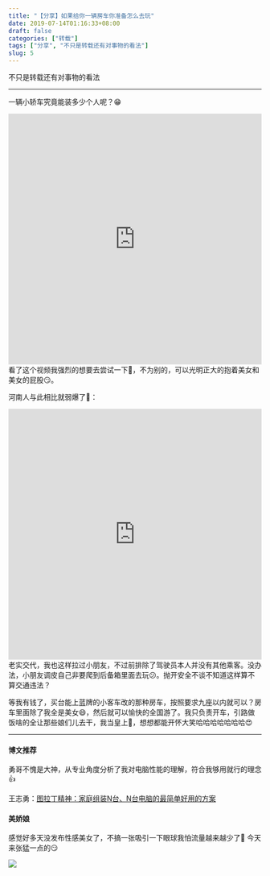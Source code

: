 ```yaml
---
title: "【分享】如果给你一辆房车你准备怎么去玩"
date: 2019-07-14T01:16:33+08:00
draft: false
categories: ["转载"]
tags: ["分享", "不只是转载还有对事物的看法"]
slug: 5
---
```


不只是转载还有对事物的看法

---

一辆小轿车究竟能装多少个人呢？😁

<iframe height=498 width=100% src='http://player.youku.com/embed/XNDExMzczOTEzMg==' frameborder=0 allowfullscreen></iframe>
看了这个视频我强烈的想要去尝试一下🤭，不为别的，可以光明正大的抱着美女和美女的屁股😏。



河南人与此相比就弱爆了🤭：

<iframe height=498 width=100% src='http://player.youku.com/embed/XMjUxNDg4NDczNg==' frameborder=0 allowfullscreen></iframe>
老实交代，我也这样拉过小朋友，不过前排除了驾驶员本人并没有其他乘客。没办法，小朋友调皮自己非要爬到后备箱里面去玩😕。抛开安全不谈不知道这样算不算交通违法？

等我有钱了，买台能上蓝牌的小客车改的那种房车，按照要求九座以内就可以？房车里面除了我全是美女😄，然后就可以愉快的全国游了。我只负责开车，引路做饭啥的全让那些娘们儿去干，我当皇上🤭，想想都能开怀大笑哈哈哈哈哈哈哈😍

------

#### 博文推荐

勇哥不愧是大神，从专业角度分析了我对电脑性能的理解，符合我够用就行的理念👍

王志勇：[图拉丁精神：家庭组装N台、N台电脑的最简单好用的方案](http://www.auiou.com/relevant/00001414.jsp)

#### 美娇娘

感觉好多天没发布性感美女了，不搞一张吸引一下眼球我怕流量越来越少了🤭
今天来张猛一点的😏

![](https://img.dtz9.net/imgs/2019/07/f895fe0dccdf1943.jpg)

